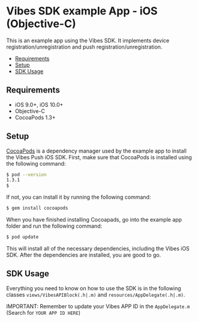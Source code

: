# Vibes SDK example App - iOS (Objective-C)

This is an example app using the Vibes SDK. It implements device registration/unregistration and push registration/unregistration.

- [Requirements](#requirements)
- [Setup](#installation)
- [SDK Usage](#usage)

## Requirements <a name="requirements"></a>

- iOS 9.0+, iOS 10.0+
- Objective-C
- CocoaPods 1.3+

## Setup <a name="installation"></a>

[CocoaPods](http://cocoapods.org) is a dependency manager used by the example app to install the Vibes Push iOS SDK. First, make sure that CocoaPods is installed using the following command:

```bash
$ pod --version
1.3.1
$
```

If not, you can install it by running the following command:

```bash
$ gem install cocoapods
```

When you have finished installing Cocoapads, go into the example app folder and run the following command:

```bash
$ pod update
```

This will install all of the necessary dependencies, including the Vibes iOS SDK. 
After the dependencies are installed, you are good to go.

## SDK Usage <a name="usage"></a>

Everything you need to know on how to use the SDK is in the following classes `views/VibesAPIBlock(.h|.m)` and `resources/AppDelegate(.h|.m)`. 

IMPORTANT: Remember to update your Vibes APP ID in the `AppDelegate.m` (Search for `YOUR APP ID HERE`)